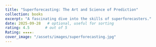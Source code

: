 ```yaml
---
title: "Superforecasting: The Art and Science of Prediction"
collection: books
excerpt: "A fascinating dive into the skills of superforecasters."
date: 2025-09-28   # optional, useful for sorting
rating: 4.5       # out of 5
Rating: ★★★★☆  
cover_image: "/assets/images/superforecasting.jpg"
---
```


